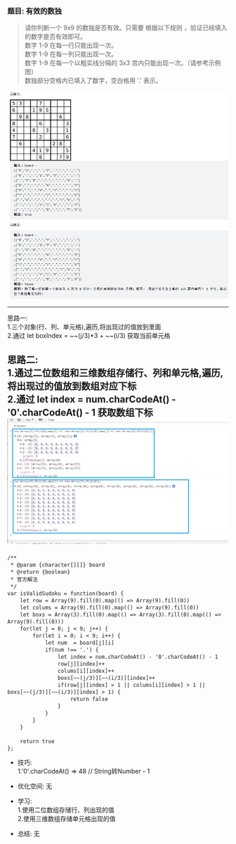 
### 题目: 有效的数独
> 请你判断一个 9x9 的数独是否有效。只需要 根据以下规则 ，验证已经填入的数字是否有效即可。      
> 数字 1-9 在每一行只能出现一次。  
> 数字 1-9 在每一列只能出现一次。  
> 数字 1-9 在每一个以粗实线分隔的 3x3 宫内只能出现一次。（请参考示例图）  
> 数独部分空格内已填入了数字，空白格用 '.' 表示。  
      
![示例图](./img/036_01.jpg)  

---
思路一:  
1.三个对象(行、列、单元格),遍历,将出现过的值放到里面  
2.通过 let boxIndex = ~~(j/3)*3 + ~~(i/3) 获取当前单元格  

思路二:   
1.通过二位数组和三维数组存储行、列和单元格,遍历,将出现过的值放到数组对应下标  
2.通过 let index = num.charCodeAt() - '0'.charCodeAt() - 1 获取数组下标  
![示例图](./img/036_02.jpg)
---

```
/**
 * @param {character[][]} board
 * @return {boolean}
 * 官方解法
 */
var isValidSudoku = function(board) {
    let row = Array(9).fill(0).map(() => Array(9).fill(0))
    let colums = Array(9).fill(0).map(() => Array(9).fill(0))
    let boxs = Array(3).fill(0).map(() => Array(3).fill(0).map(() => Array(9).fill(0)))
    for(let j = 0; j < 9; j++) {
        for(let i = 0; i < 9; i++) {
            let num  = board[j][i]
            if(num !== '.') {
                let index = num.charCodeAt() - '0'.charCodeAt() - 1
                row[j][index]++
                colums[i][index]++
                boxs[~~(j/3)][~~(i/3)][index]++
                if(row[j][index] > 1 || colums[i][index] > 1 || boxs[~~(j/3)][~~(i/3)][index] > 1) {
                    return false
                }
            }
        }
    }

    return true
};
```

* 技巧:  
1.'0'.charCodeAt()  =>  48  // String转Number - 1

* 优化空间: 无

* 学习:  
1.使用二位数组存储行、列出现的值  
2.使用三维数组存储单元格出现的值

* 总结: 无


